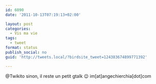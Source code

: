 ```yaml
---
id: 6090
date: '2011-10-13T07:19:13+02:00'

layout: post
categories:
  - Vis ma vie
tags:
  - tweet
format: status
publish_social: no
guid: 'http://tweets.local/?birdsite_tweet=124383674899771392'

---
```


@Twikito sinon, il reste un petit gtalk 😉 im\[at\]angechierchia\[dot\]com